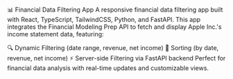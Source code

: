 📊 Financial Data Filtering App
A responsive financial data filtering app built with React, TypeScript, TailwindCSS, Python, and FastAPI. This app integrates the Financial Modeling Prep API to fetch and display Apple Inc.'s income statement data, featuring:

🔍 Dynamic Filtering (date range, revenue, net income)
🔄 Sorting (by date, revenue, net income)
⚡ Server-side Filtering via FastAPI backend
Perfect for financial data analysis with real-time updates and customizable views.

